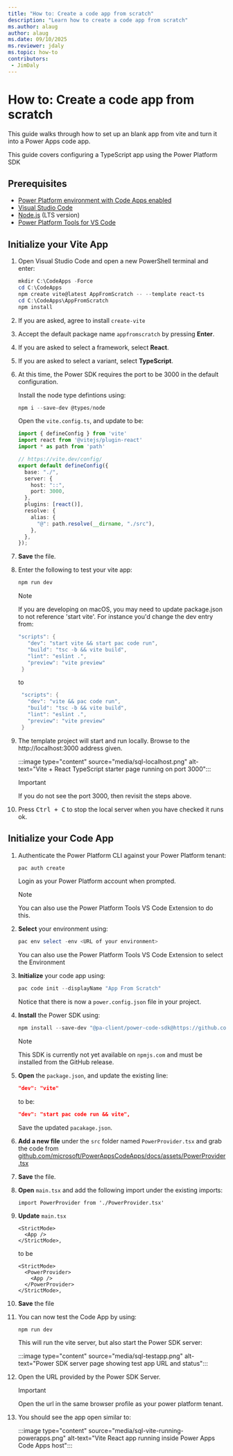 ```yaml
---
title: "How to: Create a code app from scratch"
description: "Learn how to create a code app from scratch"
ms.author: alaug
author: alaug
ms.date: 09/10/2025
ms.reviewer: jdaly
ms.topic: how-to
contributors:
 - JimDaly
---
```

# How to: Create a code app from scratch

This guide walks through how to set up an blank app from vite and turn it into a Power Apps code app. 

This guide covers configuring a TypeScript app using the Power Platform SDK

## Prerequisites

- [Power Platform environment with Code Apps enabled](../overview.md#enable-code-apps-on-a-power-platform-environment)
- [Visual Studio Code](https://code.visualstudio.com/)
- [Node.js](https://nodejs.org/) (LTS version)
- [Power Platform Tools for VS Code](/power-platform/developer/cli/introduction)

## Initialize your Vite App

1. Open Visual Studio Code and open a new PowerShell terminal and enter:

   ```powershell
   mkdir C:\CodeApps -Force
   cd C:\CodeApps
   npm create vite@latest AppFromScratch -- --template react-ts
   cd C:\CodeApps\AppFromScratch
   npm install
   ```

1. If you are asked, agree to install `create-vite`
1. Accept the default package name `appfromscratch` by pressing **Enter**.
1. If you are asked to select a framework, select **React**.
1. If you are asked to select a variant, select **TypeScript**.
1. At this time, the Power SDK requires the port to be 3000 in the default configuration. 

   Install the node type defintions using:

   ```powershell
   npm i --save-dev @types/node
   ```

   Open the `vite.config.ts`, and update to be:

   ```typescript
   import { defineConfig } from 'vite'
   import react from '@vitejs/plugin-react'
   import * as path from 'path'
   
   // https://vite.dev/config/
   export default defineConfig({
     base: "./",
     server: {
       host: "::",
       port: 3000,
     },
     plugins: [react()],
     resolve: {
       alias: {
         "@": path.resolve(__dirname, "./src"),
       },
     },
   });
   ```

1. **Save** the file.
1. Enter the following to test your vite app:

   ```powershell
   npm run dev
   ```

   > [!NOTE]
   > If you are developing on macOS, you may need to update package.json to not reference 'start vite'. For instance you'd change the dev entry from:
   >
   >```powershell
   >"scripts": {    
   >    "dev": "start vite && start pac code run",
   >    "build": "tsc -b && vite build",
   >   "lint": "eslint .",
   >   "preview": "vite preview"
   > }
   >```
   >
   > to
   >
   >```powershell
   >  "scripts": {    
   >    "dev": "vite && pac code run",
   >    "build": "tsc -b && vite build",
   >    "lint": "eslint .",
   >    "preview": "vite preview"
   >  }
   >```

1. The template project will start and run locally. Browse to the http://localhost:3000 address given.

   :::image type="content" source="media/sql-localhost.png" alt-text="Vite + React TypeScript starter page running on port 3000":::

   > [!IMPORTANT]
   > If you do not see the port 3000, then revisit the steps above.

1. Press <kbd>Ctrl + C</kbd> to stop the local server when you have checked it runs ok.

## Initialize your Code App

1. Authenticate the Power Platform CLI against your Power Platform tenant:

   ```powershell
   pac auth create
   ```

   Login as your Power Platform account when prompted. 

   > [!NOTE]
   > You can also use the Power Platform Tools VS Code Extension to do this.

1. **Select** your environment using:

   ```powershell
   pac env select -env <URL of your environment>
   ```

   You can also use the Power Platform Tools VS Code Extension to select the Environment

1. **Initialize** your code app using:

   ```powershell
   pac code init --displayName "App From Scratch"
   ```

   Notice that there is now a `power.config.json` file in your project.

1. **Install** the Power SDK using:

   ```powershell
   npm install --save-dev "@pa-client/power-code-sdk@https://github.com/microsoft/PowerAppsCodeApps/releases/download/v0.0.4/7-31-pa-client-power-code-sdk-0.0.1.tgz"
   ```

   > [!NOTE]
   > This SDK is currently not yet available on `npmjs.com` and must be installed from the GitHub release.

1. **Open** the `package.json`, and update the existing line:

   ```json
   "dev": "vite"
   ```

   to be:

   ```json
   "dev": "start pac code run && vite",
   ```

   Save the updated `pacakage.json`.

1. **Add a new file** under the `src` folder named `PowerProvider.tsx` and grab the code from [github.com/microsoft/PowerAppsCodeApps/docs/assets/PowerProvider.tsx](https://github.com/microsoft/PowerAppsCodeApps/blob/main/docs/assets/PowerProvider.tsx)
1. **Save** the file.
1. **Open** `main.tsx` and add the following import under the existing imports:

   ```
   import PowerProvider from './PowerProvider.tsx'
   ```

1. **Update** `main.tsx`

   ```
   <StrictMode>
     <App />
   </StrictMode>,
   ```

   to be

   ```
   <StrictMode>
     <PowerProvider>
       <App />
     </PowerProvider>
   </StrictMode>,
   ```

1. **Save** the file
1. You can now test the Code App by using:

    ```
    npm run dev
    ```

    This will run the vite server, but also start the Power SDK server:

   :::image type="content" source="media/sql-testapp.png" alt-text="Power SDK server page showing test app URL and status":::

1. Open the URL provided by the Power SDK Server.

   > [!IMPORTANT]
   > Open the url in the same browser profile as your power platform tenant.

1. You should see the app open similar to:

   :::image type="content" source="media/sql-vite-running-powerapps.png" alt-text="Vite React app running inside Power Apps Code Apps host":::
